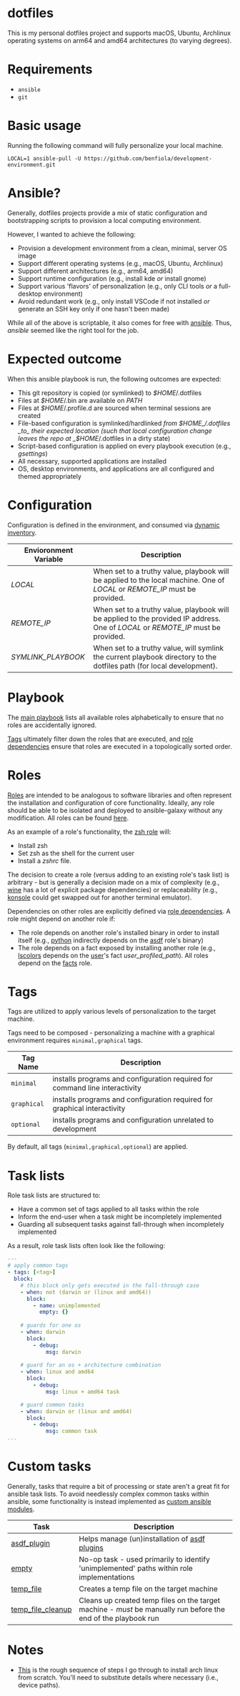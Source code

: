 # dotfiles

This is my personal dotfiles project and supports macOS, Ubuntu, Archlinux operating systems on arm64 and amd64 architectures (to varying degrees).

# Requirements

* `ansible`
* `git`

# Basic usage

Running the following command will fully personalize your local machine.  

```shell
LOCAL=1 ansible-pull -U https://github.com/benfiola/development-environment.git
```

# Ansible?

Generally, dotfiles projects provide a mix of static configuration and bootstrapping scripts to provision a local computing environment.  

However, I wanted to achieve the following:

* Provision a development environment from a clean, minimal, server OS image
* Support different operating systems (e.g., macOS, Ubuntu, Archlinux)
* Support different architectures (e.g., arm64, amd64)
* Support runtime configuration (e.g., install kde _or_ install gnome)
* Support various 'flavors' of personalization (e.g., only CLI tools _or_ a full-desktop environment)
* Avoid redundant work (e.g., only install VSCode if not installed _or_ generate an SSH key only if one hasn't been made)

While all of the above is scriptable, it also comes for free with [ansible](https://docs.ansible.com/ansible).  Thus, _ansible_ seemed like the right tool for the job.

# Expected outcome

When this ansible playbook is run, the following outcomes are expected:

* This git repository is copied (or symlinked) to _$HOME_/.dotfiles
* Files at _$HOME_/.bin are available on _PATH_
* Files at _$HOME_/.profile.d are sourced when terminal sessions are created
* File-based configuration is symlinked/hardlinked _from_ _$HOME_/.dotfiles _to_ their expected location (such that local configuration change leaves the repo at _$HOME_/.dotfiles in a dirty state)
* Script-based configuration is applied on every playbook execution (e.g., _gsettings_)
* All necessary, supported applications are installed
* OS, desktop environments, and applications are all configured and themed appropriately

# Configuration

Configuration is defined in the environment, and consumed via [dynamic inventory](./inventories/env.py).


| Envioronment Variable | Description |
| - | - |
| _LOCAL_ | When set to a truthy value, playbook will be applied to the local machine.  One of _LOCAL_ or _REMOTE_IP_ must be provided. |
| _REMOTE_IP_ | When set to a truthy value, playbook will be applied to the provided IP address. One of _LOCAL_ or _REMOTE_IP_ must be provided. |
| _SYMLINK_PLAYBOOK_ | When set to a truthy value, will symlink the current playbook directory to the dotfiles path (for local development). |

# Playbook

The [main playbook](./main.yaml) lists all available roles alphabetically to ensure that no roles are accidentally ignored.

[Tags](https://docs.ansible.com/ansible/latest/playbook_guide/playbooks_tags.html) ultimately filter down the roles that are executed, and [role dependencies](https://docs.ansible.com/ansible/latest/playbook_guide/playbooks_reuse_roles.html#using-role-dependencies) ensure that roles are executed in a topologically sorted order.

# Roles

[Roles](https://docs.ansible.com/ansible/latest/playbook_guide/playbooks_reuse_roles.html) are intended to be analogous to software libraries and often represent the installation and configuration of core functionality.  Ideally, any role should be able to be isolated and deployed to ansible-galaxy without any modification.  All roles can be found [here](./roles).

As an example of a role's functionality, the [zsh role](./roles/zsh/tasks/main.yaml) will:

* Install zsh
* Set zsh as the shell for the current user
* Install a _zshrc_ file.

The decision to create a role (versus adding to an existing role's task list) is arbitrary - but is generally a decision made on a mix of complexity (e.g., [wine](./roles/wine/tasks/main.yaml) has a lot of explicit package dependencies) or replaceability (e.g., [konsole](./roles/konsole/tasks/main.yaml) could get swapped out for another terminal emulator).

Dependencies on other roles are explicitly defined via [role dependencies](https://docs.ansible.com/ansible/latest/playbook_guide/playbooks_reuse_roles.html#using-role-dependencies).  A role might depend on another role if:

* The role depends on another role's installed binary in order to install itself (e.g., [python](./roles/python/tasks/main.yaml) indirectly depends on the [asdf](./roles/asdf/tasks/main.yaml) role's binary)
* The role depends on a fact exposed by installing another role (e.g., [lscolors](./roles/lscolors/tasks/main.yaml) depends on the [user](./roles/user/tasks/main.yaml)'s fact _user_profiled_path_).  All roles depend on the [facts](./roles/facts/tasks/main.yaml) role.


# Tags

Tags are utilized to apply various levels of personalization to the target machine.  

Tags need to be composed - personalizing a machine with a graphical environment requires `minimal,graphical` tags.

| Tag Name | Description |
| - | - |
| `minimal` | installs programs and configuration required for command line interactivity |
| `graphical` | installs programs and configuration required for graphical interactivity |
| `optional` | installs programs and configuration unrelated to development |

By default, all tags (`minimal,graphical,optional`) are applied.

# Task lists

Role task lists are structured to:

* Have a common set of tags applied to all tasks within the role
* Inform the end-user when a task might be incompletely implemented
* Guarding all subsequent tasks against fall-through when incompletely implemented

As a result, role task lists often look like the following:

```yaml
---
# apply common tags
- tags: [<tag>]
  block:
    # this block only gets executed in the fall-through case
    - when: not (darwin or (linux and amd64))
      block:
        - name: unimplemented
          empty: {}
    
    # guards for one os
    - when: darwin
      block:
        - debug:
            msg: darwin
    
    # guard for an os + architecture combination
    - when: linux and amd64
      block:
        - debug:
            msg: linux + amd64 task

    # guard common tasks
    - when: darwin or (linux and amd64)
      block:
        - debug:
            msg: common task
...
```

# Custom tasks

Generally, tasks that require a bit of processing or state aren't a great fit for ansible task lists.  To avoid needlessly complex common tasks within ansible, some functionality is instead implemented as [custom ansible modules](https://docs.ansible.com/ansible/latest/dev_guide/developing_modules_general.html).

| Task | Description |
| - | - |
| [asdf_plugin](./library/asdf_plugin.py) | Helps manage (un)installation of [asdf plugins](https://github.com/asdf-vm/asdf-plugins) |
| [empty](./library/empty.py) | No-op task - used primarily to identify 'unimplemented' paths within role implementations |
| [temp_file](./library/temp_file.py) | Creates a temp file on the target machine |
| [temp_file_cleanup](./library/temp_file_cleanup.py) | Cleans up created temp files on the target machine - _must_ be manually run before the end of the playbook run |

# Notes

* [This](./archlinux-instructions.sh) is the rough sequence of steps I go through to install arch linux from scratch.  You'll need to substitute details where necessary (i.e., device paths).  